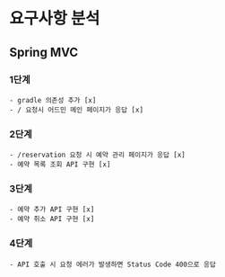# 요구사항 분석
## Spring MVC
### 1단계
    - gradle 의존성 추가 [x]
    - / 요청시 어드민 메인 페이지가 응답 [x]
### 2단계
    - /reservation 요청 시 예약 관리 페이지가 응답 [x]
    - 예약 목록 조회 API 구현 [x]
### 3단계
    - 예약 추가 API 구현 [x]
    - 예약 취소 API 구현 [x]
### 4단계
    - API 호출 시 요청 에러가 발생하면 Status Code 400으로 응답
